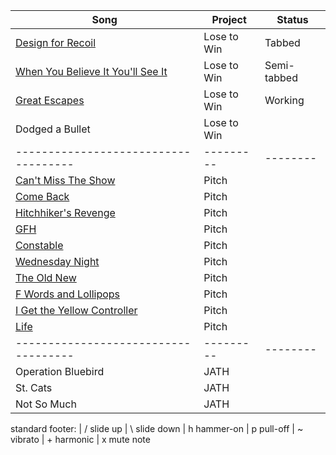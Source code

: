 
| Song | Project | Status |
|------|---------|--------|
| [Design for Recoil](https://raw.githubusercontent.com/johnsug/tabs/master/ltw/design_for_recoil.txt) | Lose to Win | Tabbed |
| [When You Believe It You'll See It](https://raw.githubusercontent.com/johnsug/tabs/master/ltw/when_you_believe_it.txt) | Lose to Win | Semi-tabbed |
| [Great Escapes](https://github.com/johnsug/tabs/blob/master/ltw/great_escapes.txt) | Lose to Win | Working |
| Dodged a Bullet | Lose to Win |  |
|------------------------------------|---------|--------|
| [Can't Miss The Show](https://github.com/johnsug/tabs/blob/master/pitch/cant_miss_the_show.txt) | Pitch |  |
| [Come Back](https://github.com/johnsug/tabs/blob/master/pitch/come_back.txt) | Pitch |  |
| [Hitchhiker's Revenge](https://github.com/johnsug/tabs/blob/master/pitch/hitchhikers_revenge.txt) | Pitch |  |
| [GFH](https://github.com/johnsug/tabs/blob/master/pitch/gfh.txt) | Pitch |  |
| [Constable](https://github.com/johnsug/tabs/blob/master/pitch/constable.txt) | Pitch |  |
| [Wednesday Night](https://github.com/johnsug/tabs/blob/master/pitch/wednesday_night.txt) | Pitch |  |
| [The Old New](https://github.com/johnsug/tabs/blob/master/pitch/the_old_new.txt) | Pitch |  |
| [F Words and Lollipops](https://github.com/johnsug/tabs/blob/master/pitch/f_words.txt) | Pitch |  |
| [I Get the Yellow Controller](https://github.com/johnsug/tabs/blob/master/pitch/yellow_controller.txt) | Pitch |  |
| [Life](https://github.com/johnsug/tabs/blob/master/pitch/life.txt) | Pitch |  |
|------------------------------------|---------|--------|
| Operation Bluebird | JATH |  |
| St. Cats | JATH |  |
| Not So Much | JATH |  |

standard footer:
| /  slide up
| \  slide down
| h  hammer-on
| p  pull-off
| ~  vibrato
| +  harmonic
| x  mute note
